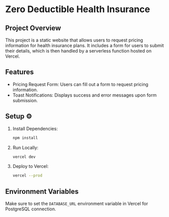 # Zero Deductible Health Insurance

## Project Overview

This project is a static website that allows users to request pricing information for health insurance plans. It includes a form for users to submit their details, which is then handled by a serverless function hosted on Vercel.

## Features

- Pricing Request Form: Users can fill out a form to request pricing information.
- Toast Notifications: Displays success and error messages upon form submission.

## Setup ⚙️

1. Install Dependencies:

    ```sh
    npm install
    ```

2. Run Locally:

    ```sh
    vercel dev
    ```

3. Deploy to Vercel:

    ```sh
    vercel --prod
    ```

## Environment Variables

Make sure to set the `DATABASE_URL` environment variable in Vercel for PostgreSQL connection.
